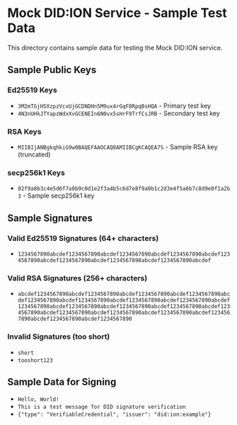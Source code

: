 # Mock DID:ION Service - Sample Test Data

This directory contains sample data for testing the Mock DID:ION service.

## Sample Public Keys

### Ed25519 Keys
- `3M2mTGjHSXzpzVcxUjGCDNDHn5M9ux4rGqF8RpqBsHQA` - Primary test key
- `4N3nUHkJTYapzWdxXvGCENEIn6N0vx5sHrF9TrfCsJRB` - Secondary test key

### RSA Keys
- `MIIBIjANBgkqhkiG9w0BAQEFAAOCAQ8AMIIBCgKCAQEA7S` - Sample RSA key (truncated)

### secp256k1 Keys
- `02f9a8b3c4e5d6f7a8b9c0d1e2f3a4b5c6d7e8f9a0b1c2d3e4f5a6b7c8d9e0f1a2b3` - Sample secp256k1 key

## Sample Signatures

### Valid Ed25519 Signatures (64+ characters)
- `1234567890abcdef1234567890abcdef1234567890abcdef1234567890abcdef1234567890abcdef1234567890abcdef1234567890abcdef1234567890abcdef`

### Valid RSA Signatures (256+ characters)
- `abcdef1234567890abcdef1234567890abcdef1234567890abcdef1234567890abcdef1234567890abcdef1234567890abcdef1234567890abcdef1234567890abcdef1234567890abcdef1234567890abcdef1234567890abcdef1234567890abcdef1234567890abcdef1234567890abcdef1234567890abcdef1234567890abcdef1234567890abcdef1234567890abcdef1234567890`

### Invalid Signatures (too short)
- `short`
- `tooshort123`

## Sample Data for Signing
- `Hello, World!`
- `This is a test message for DID signature verification`
- `{"type": "VerifiableCredential", "issuer": "did:ion:example"}`
